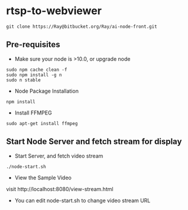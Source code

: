 # rtsp-to-webviewer

```
git clone https://Ray@bitbucket.org/Ray/ai-node-front.git
```

## Pre-requisites

- Make sure your node is >10.0, or upgrade node

```
sudo npm cache clean -f
sudo npm install -g n
sudo n stable
```

- Node Package Installation

```
npm install
```

- Install FFMPEG

```
sudo apt-get install ffmpeg
```


## Start Node Server and fetch stream for display

- Start Server, and fetch video stream

```
./node-start.sh
```

- View the Sample Video

visit http://localhost:8080/view-stream.html

- You can edit node-start.sh to change video stream URL





